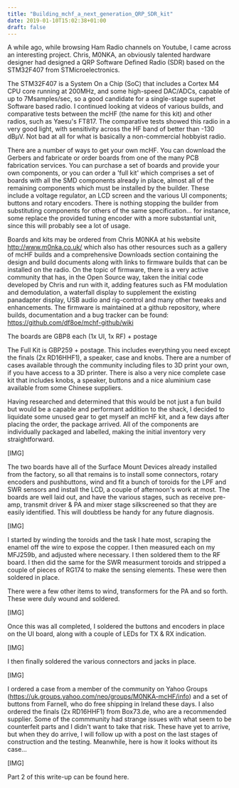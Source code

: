 ```yaml
---
title: "Building_mchf_a_next_generation_QRP_SDR_kit"
date: 2019-01-10T15:02:38+01:00
draft: false
---
```


A while ago, while browsing Ham Radio channels on Youtube, I came across an interesting project. Chris, M0NKA, an obviously talented hardware designer had designed a QRP Software Defined Radio (SDR) based on the STM32F407 from STMicroelectronics.


The STM32F407 is a System On a Chip (SoC) that includes a Cortex M4 CPU core running at 200MHz, and some high-speed DAC/ADCs, capable of up to 7Msamples/sec, so a good candidate for a single-stage superhet Software based radio. I continued looking at videos of various builds, and comparative tests between the mcHF (the name for this kit) and other radios, such as Yaesu's FT817. The comparative tests showed this radio in a very good light, with sensitivity across the HF band of better than -130 dBµV. Not bad at all for what is basically a non-commercial hobbyist radio.


There are a number of ways to get your own mcHF. You can download the Gerbers and fabricate or order boards from one of the many PCB fabrication services. You can purchase a set of boards and provide your own components, or you can order a 'full kit' which comprises a set of boards with all the SMD components already in place, almost all of the remaining components which must be installed by the builder. These include a voltage regulator, an LCD screen and the various UI components; buttons and rotary encoders. There is nothing stopping the builder from substituting components for others of the same specification... for instance, some replace the provided tuning encoder with a more substantial unit, since this will probably see a lot of usage.


Boards and kits may be ordered from Chris M0NKA at his website http://www.m0nka.co.uk/ which also has other resources such as a gallery of mcHF builds and a comprehensive Downloads section containing the design and build documents along with links to firmware builds that can be installed on the radio. On the topic of firmware, there is a very active community that has, in the Open Source way, taken the initial code developed by Chris and run with it, adding features such as FM modulation and demodulation, a waterfall display to supplement the existing panadapter display, USB audio and rig-control and many other tweaks and enhancements. The firmware is maintained at a github repository, where builds, documentation and a bug tracker can be found: https://github.com/df8oe/mchf-github/wiki


The boards are GBP8 each (1x UI, 1x RF) + postage


The Full Kit is GBP259 + postage. This includes everything you need except the finals (2x RD16HHF1), a speaker, case and knobs. There are a number of cases available through the community including files to 3D print your own, if you have access to a 3D printer. There is also a very nice complete case kit that includes knobs, a speaker, buttons and a nice aluminium case available from some Chinese suppliers.


Having researched and determined that this would be not just a fun build but would be a capable and performant addition to the shack, I decided to liquidate some unused gear to get myself an mcHF kit, and a few days after placing the order, the package arrived. All of the components are individually packaged and labelled, making the initial inventory very straightforward.

[IMG]

The two boards have all of the Surface Mount Devices already installed from the factory, so all that remains is to install some connectors, rotary encoders and pushbuttons, wind and fit a bunch of toroids for the LPF and SWR sensors and install the LCD, a couple of afternoon's work at most. The boards are well laid out, and have the various stages, such as receive pre-amp, transmit driver & PA and mixer stage silkscreened so that they are easily identified. This will doubtless be handy for any future diagnosis.

[IMG]

I started by winding the toroids and the task I hate most, scraping the enamel off the wire to expose the copper. I then measured each on my MFJ259b, and adjusted where necessary. I then soldered them to the RF board. I then did the same for the SWR measurment toroids and stripped a couple of pieces of RG174 to make the sensing elements. These were then soldered in place.


There were a few other items to wind, transformers for the PA and so forth. These were duly wound and soldered.

[IMG]

Once this was all completed, I soldered the buttons and encoders in place on the UI board, along with a couple of LEDs for TX & RX indication.

[IMG]

I then finally soldered the various connectors and jacks in place.

[IMG]

I ordered a case from a member of the community on Yahoo Groups (https://uk.groups.yahoo.com/neo/groups/M0NKA-mcHF/info) and a set of buttons from Farnell, who do free shipping in Ireland these days. I also ordered the finals (2x RD16HHF1) from Box73.de, who are a recommended supplier. Some of the commmunity had strange issues with what seem to be counterfeit parts and I didn't want to take that risk. These have yet to arrive, but when they do arrive, I will follow up with a post on the last stages of construction and the testing. Meanwhile, here is how it looks without its case...

[IMG]

Part 2 of this write-up can be found here.




